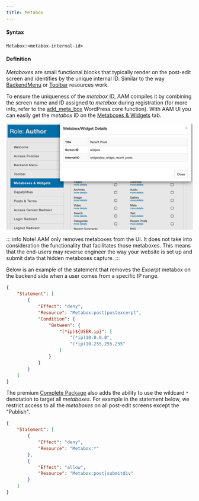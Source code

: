 ```yaml
---
title: Metabox
---
```


#### Syntax

`Metabox:<metabox-internal-id>`

#### Definition

_Metaboxes_ are small functional blocks that typically render on the post-edit screen and identifies by the unique internal ID. Similar to the way [BackendMenu](/advanced/access-policy/resource-action/backendmenu) or [Toolbar](/advanced/access-policy/resource-action/toolbar) resources work.

To ensure the uniqueness of the _metabox_ ID, AAM compiles it by combining the screen name and ID assigned to _metabox_ during registration (for more info, refer to the [add_meta_box](https://developer.wordpress.org/reference/functions/add_meta_box/) WordPress core function). With AAM UI you can easily get the _metabox_ ID on the [Metaboxes & Widgets](/plugin/advanced-access-manager/service/metabox-widget) tab.

![Metabox Widget ID](./assets/metabox-more-details.png)

::: info Note!
AAM only removes metaboxes from the UI. It does not take into consideration the functionality that facilitates those metaboxes. This means that the end-users may reverse engineer the way your website is set up and submit data that hidden metaboxes capture.
:::

Below is an example of the statement that removes the _Excerpt_ metabox on the backend side when a user comes from a specific IP range.

```json
{
    "Statement": [
        {
            "Effect": "deny",
            "Resource": "Metabox:post|postexcerpt",
            "Condition": {
                "Between": {
                    "(*ip)${USER.ip}": [
                        "(*ip)10.0.0.0",
                        "(*ip)10.255.255.255"
                    ]
                }
            }
        }
    ]
}
```

The premium [Complete Package](/premium) also adds the ability to use the wildcard `*` denotation to target all _metaboxes_. For example in the statement below, we restrict access to all the _metaboxes_ on all post-edit screens except the "Publish".

```json
{
    "Statement": [
        {
            "Effect": "deny",
            "Resource": "Metabox:*"
        },
        {
            "Effect": "allow",
            "Resource": "Metabox:post|submitdiv"
        }
    ]
}
```